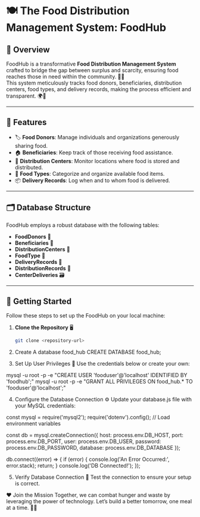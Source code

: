 # 🍽️ The Food Distribution Management System: FoodHub

## 🌟 Overview  
FoodHub is a transformative **Food Distribution Management System** crafted to bridge the gap between surplus and scarcity, ensuring food reaches those in need within the community. 🍲✨  
This system meticulously tracks food donors, beneficiaries, distribution centers, food types, and delivery records, making the process efficient and transparent. 🌍🤝  

---

## 🚀 Features  
- 🏷️ **Food Donors**: Manage individuals and organizations generously sharing food.  
- 🏠 **Beneficiaries**: Keep track of those receiving food assistance.  
- 🏢 **Distribution Centers**: Monitor locations where food is stored and distributed.  
- 🍞 **Food Types**: Categorize and organize available food items.  
- 📦 **Delivery Records**: Log when and to whom food is delivered.  

---

## 🗂️ Database Structure  
FoodHub employs a robust database with the following tables:  

- **FoodDonors** 🍴  
- **Beneficiaries** 🤝  
- **DistributionCenters** 🏤  
- **FoodType** 🥗  
- **DeliveryRecords** 🚚  
- **DistributionRecords** 📑  
- **CenterDeliveries** 🗃️  

---

## 🔧 Getting Started  
Follow these steps to set up the FoodHub on your local machine:  

1. **Clone the Repository** 🖥️  
   ```bash
   git clone <repository-url>


2. Create A database food_hub
CREATE DATABASE food_hub;

3. Set Up User Privileges 👤
Use the credentials below or create your own:

mysql -u root -p -e "CREATE USER 'fooduser'@'localhost' IDENTIFIED BY 'foodhub';"
mysql -u root -p -e "GRANT ALL PRIVILEGES ON food_hub.* TO 'fooduser'@'localhost';"

4. Configure the Database Connection ⚙️
Update your database.js file with your MySQL credentials:

const mysql = require('mysql2');
require('dotenv').config(); // Load environment variables

const db = mysql.createConnection({
    host: process.env.DB_HOST,
    port: process.env.DB_PORT,
    user: process.env.DB_USER,
    password: process.env.DB_PASSWORD,
    database: process.env.DB_DATABASE
});

db.connect((error) => {
    if (error) {
        console.log('An Error Occurred:', error.stack);
        return;
    }
    console.log('DB Connected!');
});


5. Verify Database Connection 🔌
Test the connection to ensure your setup is correct.

❤️ Join the Mission
Together, we can combat hunger and waste by leveraging the power of technology. Let’s build a better tomorrow, one meal at a time. 🌟🍛

